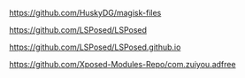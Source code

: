 https://github.com/HuskyDG/magisk-files

https://github.com/LSPosed/LSPosed

https://github.com/LSPosed/LSPosed.github.io

https://github.com/Xposed-Modules-Repo/com.zuiyou.adfree
